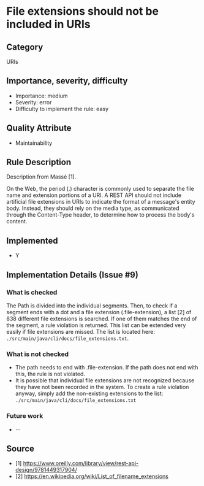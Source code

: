 # File extensions should not be included in URIs

## Category

URIs

## Importance, severity, difficulty

* Importance: medium
* Severity: error
* Difficulty to implement the rule: easy

## Quality Attribute

* Maintainability

## Rule Description

Description from Massé [1].

On the Web, the period (.) character is commonly used to separate the file name and extension portions of a URI. A REST API should not include artificial file extensions in URIs to indicate the format of a message's entity body. Instead, they should rely on the media type, as communicated through the Content-Type header, to determine how to process the body's content.

## Implemented
* Y

## Implementation Details (Issue #9)

### What is checked

The Path is divided into the individual segments. Then, to check if a segment ends with a dot and a file extension (.file-extension), a list [2] of 838 different file extensions is searched. If one of them matches the end of the segment, a rule violation is returned. This list can be extended very easily if file extensions are missed. The list is located here: `./src/main/java/cli/docs/file_extensions.txt`.

### What is not checked

* The path needs to end with .file-extension. If the path does not end with this, the rule is not violated.
* It is possible that individual file extensions are not recognized because they have not been recorded in the system. To create a rule violation anyway, simply add the non-existing extensions to the list: `./src/main/java/cli/docs/file_extensions.txt`

### Future work

* --

## Source

- [1] https://www.oreilly.com/library/view/rest-api-design/9781449317904/
- [2] https://en.wikipedia.org/wiki/List_of_filename_extensions